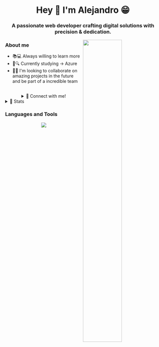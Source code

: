 <h1 align="center">Hey 👋 I'm Alejandro 😁</h1>
<h3 align="center">A passionate web developer crafting digital solutions with precision & dedication.</h3>
<img align="right" width="50%" src="">
<h3 align="left">About me</h3>
<ul>
  <li>📚💻 Always willing to learn more</li>
  <li>💙🔍 Currently studying -> Azure </li>
  <li>🤝🙌 I'm looking to collaborate on amazing projects in the future and be part of a incredible team</li>
</ul>
<br/>
<details align="center"> 
  <summary>📩 Connect with me!</summary>
  <div align="center">
    <a href="https://linkedin.com/in/alejandroparrajimenez" target="_blank"><img src="https://img.shields.io/badge/LINKEDIN-000?logo=linkedin&logoColor=white&style=for-the-badge" alt="Linkedin" style="vertical-align:center" /></a>
    <a href="mailto:alejandroparrajimenez@outlook.com" target="_blank"><img src="https://img.shields.io/badge/EMAIL-000?logo=Microsoft-Outlook&logoColor=white&style=for-the-badge" alt="Email" style="vertical-align:center" /></a>
  </div>
</details>
<details> 
  <summary>🤖 Stats</summary>
  <div>
    <p align="center">
      <img src="https://github-readme-stats.vercel.app/api/top-langs/?username=alejandropj&theme=blue_navy&hide_border=false&include_all_commits=false&count_private=false&layout=compact">
      <br/>
    </p>   
  </div>    
</details>
<h3 align="left">Languages and Tools</h3>
<p align="center">
  <a href="">
    <img src="https://skillicons.dev/icons?i=azure,cs,dotnet,aws,angular,react,vue,java" />
  </a>
</p>
